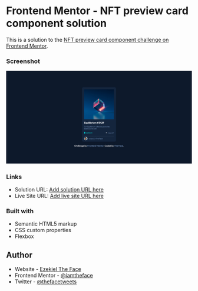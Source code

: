 # Frontend Mentor - NFT preview card component solution

This is a solution to the [NFT preview card component challenge on Frontend Mentor](https://www.frontendmentor.io/challenges/nft-preview-card-component-SbdUL_w0U).

### Screenshot

![](./images/myss.png)

### Links

- Solution URL: [Add solution URL here](https://github.com/iamtheface/Frontendmentor)
- Live Site URL: [Add live site URL here](https://thefacenfts.netlify.app)

### Built with

- Semantic HTML5 markup
- CSS custom properties
- Flexbox

## Author

- Website - [Ezekiel The Face](https://thefaceportfolio.netlify.app)
- Frontend Mentor - [@iamtheface](https://www.frontendmentor.io/profile/iamtheface)
- Twitter - [@thefacetweets](https://www.twitter.com/thefacetweets)

